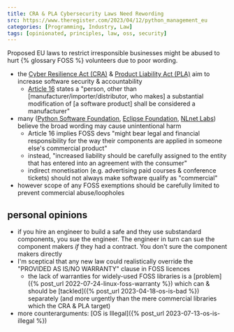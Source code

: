 ```yaml
---
title: CRA & PLA Cybersecurity Laws Need Rewording
src: https://www.theregister.com/2023/04/12/python_management_eu
categories: [Programming, Industry, Law]
tags: [opinionated, principles, law, oss, security]
---
```


Proposed EU laws to restrict irresponsible businesses might be abused to hurt {% glossary FOSS %} volunteers due to poor wording.

- the [Cyber Resilience Act (CRA)](https://digital-strategy.ec.europa.eu/en/library/cyber-resilience-act) & [Product Liability Act (PLA)](https://eur-lex.europa.eu/legal-content/EN/TXT/?uri=CELEX%3A52022PC0495) aim to increase software security & accountability
  + [Article 16](https://eur-lex.europa.eu/legal-content/EN/TXT/?uri=celex%3A52022PC0454) states a "person, other than [manufacturer/importer/distributor, who makes] a substantial modification of [a software product] shall be considered a manufacturer"
- many ([Python Software Foundation](https://pyfound.blogspot.com/2023/04/the-eus-proposed-cra-law-may-have.html), [Eclipse Foundation](https://eclipse-foundation.blog/2023/02/23/cyber-resilience-act-good-intentions-and-unintended-consequences), [NLnet Labs](https://blog.nlnetlabs.nl/open-source-software-vs-the-cyber-resilience-act)) believe the broad wording may cause unintentional harm
  + Article 16 implies FOSS devs "might bear legal and financial responsibility for the way their components are applied in someone else's commercial product"
  + instead, "increased liability should be carefully assigned to the entity that has entered into an agreement with the consumer"
  + indirect monetisation (e.g. advertising paid courses & conference tickets) should not always make software qualify as "commercial"
- however scope of any FOSS exemptions should be carefully limited to prevent commercial abuse/loopholes

## personal opinions

- if you hire an engineer to build a safe and they use substandard components, you sue the engineer. The engineer in turn can sue the component makers *if* they had a contract. You don't sure the component makers directly
- I'm sceptical that any new law could realistically override the "PROVIDED AS IS/NO WARRANTY" clause in FOSS licences
  + the lack of warranties for widely-used FOSS libraries is a [problem]({% post_url 2022-07-24-linux-foss-warranty %}) which can & should be [tackled]({% post_url 2023-04-18-os-is-bad %}) separately (and more urgently than the mere commercial libraries which the CRA & PLA target)
- more counterarguments: [OS is Illegal]({% post_url 2023-07-13-os-is-illegal %})
